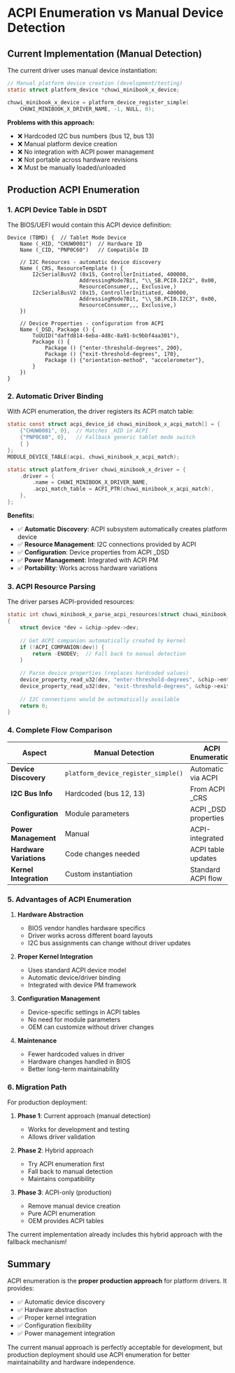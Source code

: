 # ACPI Enumeration vs Manual Device Detection

## Current Implementation (Manual Detection)

The current driver uses manual device instantiation:

```c
// Manual platform device creation (development/testing)
static struct platform_device *chuwi_minibook_x_device;

chuwi_minibook_x_device = platform_device_register_simple(
    CHUWI_MINIBOOK_X_DRIVER_NAME, -1, NULL, 0);
```

**Problems with this approach:**
- ❌ Hardcoded I2C bus numbers (bus 12, bus 13)  
- ❌ Manual platform device creation
- ❌ No integration with ACPI power management
- ❌ Not portable across hardware revisions
- ❌ Must be manually loaded/unloaded

## Production ACPI Enumeration

### 1. **ACPI Device Table in DSDT**

The BIOS/UEFI would contain this ACPI device definition:

```asl
Device (TBMD) {  // Tablet Mode Device
    Name (_HID, "CHUW0001")  // Hardware ID
    Name (_CID, "PNP0C60")   // Compatible ID
    
    // I2C Resources - automatic device discovery
    Name (_CRS, ResourceTemplate () {
        I2cSerialBusV2 (0x15, ControllerInitiated, 400000,
                       AddressingMode7Bit, "\\_SB.PCI0.I2C2", 0x00,
                       ResourceConsumer,,, Exclusive,)
        I2cSerialBusV2 (0x15, ControllerInitiated, 400000, 
                       AddressingMode7Bit, "\\_SB.PCI0.I2C3", 0x00,
                       ResourceConsumer,,, Exclusive,)
    })
    
    // Device Properties - configuration from ACPI
    Name (_DSD, Package () {
        ToUUID("daffd814-6eba-4d8c-8a91-bc9bbf4aa301"),
        Package () {
            Package () {"enter-threshold-degrees", 200},
            Package () {"exit-threshold-degrees", 170},
            Package () {"orientation-method", "accelerometer"},
        }
    })
}
```

### 2. **Automatic Driver Binding**

With ACPI enumeration, the driver registers its ACPI match table:

```c
static const struct acpi_device_id chuwi_minibook_x_acpi_match[] = {
    {"CHUW0001", 0},  // Matches _HID in ACPI
    {"PNP0C60", 0},   // Fallback generic tablet mode switch
    { }
};
MODULE_DEVICE_TABLE(acpi, chuwi_minibook_x_acpi_match);

static struct platform_driver chuwi_minibook_x_driver = {
    .driver = {
        .name = CHUWI_MINIBOOK_X_DRIVER_NAME,
        .acpi_match_table = ACPI_PTR(chuwi_minibook_x_acpi_match),
    },
};
```

**Benefits:**
- ✅ **Automatic Discovery**: ACPI subsystem automatically creates platform device
- ✅ **Resource Management**: I2C connections provided by ACPI
- ✅ **Configuration**: Device properties from ACPI _DSD
- ✅ **Power Management**: Integrated with ACPI PM
- ✅ **Portability**: Works across hardware variations

### 3. **ACPI Resource Parsing**

The driver parses ACPI-provided resources:

```c
static int chuwi_minibook_x_parse_acpi_resources(struct chuwi_minibook_x *chip)
{
    struct device *dev = &chip->pdev->dev;
    
    // Get ACPI companion automatically created by kernel
    if (!ACPI_COMPANION(dev)) {
        return -ENODEV;  // Fall back to manual detection
    }
    
    // Parse device properties (replaces hardcoded values)
    device_property_read_u32(dev, "enter-threshold-degrees", &chip->enter_threshold);
    device_property_read_u32(dev, "exit-threshold-degrees", &chip->exit_threshold);
    
    // I2C connections would be automatically available
    return 0;
}
```

### 4. **Complete Flow Comparison**

| Aspect | Manual Detection | ACPI Enumeration |
|--------|------------------|------------------|
| **Device Discovery** | `platform_device_register_simple()` | Automatic via ACPI |
| **I2C Bus Info** | Hardcoded (bus 12, 13) | From ACPI _CRS |
| **Configuration** | Module parameters | ACPI _DSD properties |
| **Power Management** | Manual | ACPI-integrated |
| **Hardware Variations** | Code changes needed | ACPI table updates |
| **Kernel Integration** | Custom instantiation | Standard ACPI flow |

### 5. **Advantages of ACPI Enumeration**

1. **Hardware Abstraction**
   - BIOS vendor handles hardware specifics
   - Driver works across different board layouts
   - I2C bus assignments can change without driver updates

2. **Proper Kernel Integration**
   - Uses standard ACPI device model
   - Automatic device/driver binding
   - Integrated with device PM framework

3. **Configuration Management**
   - Device-specific settings in ACPI tables
   - No need for module parameters
   - OEM can customize without driver changes

4. **Maintenance**
   - Fewer hardcoded values in driver
   - Hardware changes handled in BIOS
   - Better long-term maintainability

### 6. **Migration Path**

For production deployment:

1. **Phase 1**: Current approach (manual detection)
   - Works for development and testing
   - Allows driver validation

2. **Phase 2**: Hybrid approach  
   - Try ACPI enumeration first
   - Fall back to manual detection
   - Maintains compatibility

3. **Phase 3**: ACPI-only (production)
   - Remove manual device creation
   - Pure ACPI enumeration
   - OEM provides ACPI tables

The current implementation already includes this hybrid approach with the fallback mechanism!

## Summary

ACPI enumeration is the **proper production approach** for platform drivers. It provides:

- ✅ Automatic device discovery
- ✅ Hardware abstraction  
- ✅ Proper kernel integration
- ✅ Configuration flexibility
- ✅ Power management integration

The current manual approach is perfectly acceptable for development, but production deployment should use ACPI enumeration for better maintainability and hardware independence.